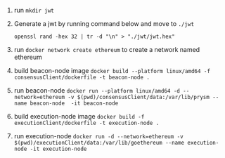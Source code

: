 1. run `mkdir jwt`

2. Generate a jwt by running command below and move to `./jwt`

    ```
    openssl rand -hex 32 | tr -d "\n" > "./jwt/jwt.hex"
    ```

3. run `docker network create ethereum` to create a network named ethereum

4. build beacon-node image `docker build --platform linux/amd64 -f consensusClient/dockerfile -t beacon-node .`

5. run beacon-node `docker run --platform linux/amd64 -d --network=ethereum -v $(pwd)/consensusClient/data:/var/lib/prysm --name beacon-node  -it beacon-node`

6. build execution-node image `docker build -f executionClient/dockerfile -t execution-node .`

7. run execution-node `docker run -d --network=ethereum -v $(pwd)/executionClient/data:/var/lib/goethereum --name execution-node -it execution-node`
